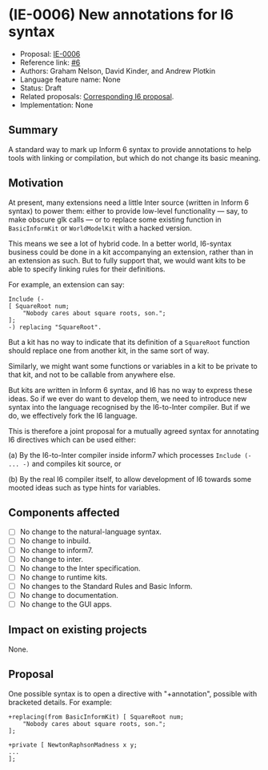 # (IE-0006) New annotations for I6 syntax

* Proposal: [IE-0006](0006-i6-syntax-annotations.md)
* Reference link: [#6](https://github.com/ganelson/inform-evolution/pull/6)
* Authors: Graham Nelson, David Kinder, and Andrew Plotkin
* Language feature name: None
* Status: Draft
* Related proposals: [Corresponding I6 proposal](https://github.com/DavidKinder/Inform6/issues/189).
* Implementation: None

## Summary

A standard way to mark up Inform 6 syntax to provide annotations to help tools
with linking or compilation, but which do not change its basic meaning.

## Motivation

At present, many extensions need a little Inter source (written in Inform 6
syntax) to power them: either to provide low-level functionality — say, to
make obscure glk calls — or to replace some existing function in `BasicInformKit`
or `WorldModelKit` with a hacked version.

This means we see a lot of hybrid code. In a better world, I6-syntax business
could be done in a kit accompanying an extension, rather than in an extension
as such. But to fully support that, we would want kits to be able to specify
linking rules for their definitions.

For example, an extension can say:

	Include (-
	[ SquareRoot num;
		"Nobody cares about square roots, son.";
	];
	-) replacing "SquareRoot".

But a kit has no way to indicate that its definition of a `SquareRoot` function
should replace one from another kit, in the same sort of way.

Similarly, we might want some functions or variables in a kit to be private to
that kit, and not to be callable from anywhere else.

But kits are written in Inform 6 syntax, and I6 has no way to express these
ideas. So if we ever do want to develop them, we need to introduce new syntax
into the language recognised by the I6-to-Inter compiler. But if we do, we
effectively fork the I6 language.

This is therefore a joint proposal for a mutually agreed syntax for annotating
I6 directives which can be used either:

(a) By the I6-to-Inter compiler inside inform7 which processes `Include (- ... -)`
and compiles kit source, or

(b) By the real I6 compiler itself, to allow development of I6 towards some
mooted ideas such as type hints for variables.

## Components affected

- [ ] No change to the natural-language syntax.
- [ ] No change to inbuild.
- [ ] No change to inform7.
- [ ] No change to inter.
- [ ] No change to the Inter specification.
- [ ] No change to runtime kits.
- [ ] No changes to the Standard Rules and Basic Inform.
- [ ] No change to documentation.
- [ ] No change to the GUI apps.

## Impact on existing projects

None.

## Proposal

One possible syntax is to open a directive with "+annotation", possible with
bracketed details. For example:

	+replacing(from BasicInformKit) [ SquareRoot num;
		"Nobody cares about square roots, son.";
	];
	
	+private [ NewtonRaphsonMadness x y;
	...
	];
